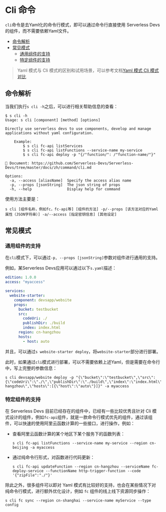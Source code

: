 # Cli 命令

`cli`命令是去Yaml化的命令行模式，即可以通过命令行直接使用 Serverless Devs 的组件，而不需要依赖Yaml文件。

- [命令解析](#命令解析)
- [常见模式](#常见模式)
    - [通用组件的支持](#通用组件的支持)
    - [特定组件的支持](#特定组件的支持)

> Yaml 模式与 Cli 模式的区别和试用场景，可以参考文档[Yaml 模式 Cli 模式对比](./../yaml_and_cli.md)

## 命令解析

当我们执行`s cli -h`之后，可以进行相关帮助信息的查看：

```shell script
$ s cli -h
Usage: s cli [component] [method] [options]

Directly use serverless devs to use components, develop and manage applications without yaml configuration.
    
    Example:
        $ s cli fc-api listServices
        $ s cli fc-api listFunctions --service-name my-service
        $ s cli fc-api deploy -p "{/"function/": /"function-name/"}"
    
📖 Document: https://github.com/Serverless-Devs/Serverless-Devs/tree/master/docs/zh/command/cli.md

Options:
  -a, --access [aliasName]  Specify the access alias name
  -p, --props [jsonString]  The json string of props
  -h, --help                Display help for command
```

使用方法主要是：

```shell script
s cli [组件名称，例如fc，fc-api等] [组件的方法] -p/--props [该方法对应的Yaml属性（JSON字符串）] -a/--access [指定密钥信息] [其他设定]
```


## 常见模式

### 通用组件的支持

在`cli`模式下，可以通过`-p, --props [jsonString]`参数对组件进行通用的支持。

例如，某Serverless Devs应用可以通过以下`s.yaml`描述：

```yaml
edition: 1.0.0
access: "myaccess"

services:
  website-starter:
    component: devsapp/website
    props:
      bucket: testbucket
      src:
        codeUri: ./
        publishDir: ./build
        index: index.html
      region: cn-hangzhou
      hosts:
        - host: auto
```

并且，可以通过`s website-starter deploy`，将`website-starter`部分进行部署。

此时，如果通过`cli`模式进行部署，可以不需要依赖上述Yaml，但是需要在命令行中，写上完整的参数信息：

```shell script
s cli devsapp/website deploy -p "{\"bucket\":\"testbucket\",\"src\":{\"codeUri\":\"./\",\"publishDir\":\"./build\",\"index\":\"index.html\"},\"region\":\"cn-hangzhou\",\"hosts\":[{\"host\":\"auto\"}]}" -a myaccess
```

### 特定组件的支持

在 Serverless Devs 目前已经存在的组件中，已经有一些比较优秀且针对 Cli 模式设计的组件，例如`fc-api`组件，就是一款命令行模式优先的组件，通过该组件，可以快速的使用阿里云函数计算的一些接口，进行操作，例如：

- 查看阿里云函数计算的某个地区下某个服务下的函数列表：
    ```shell script
    s cli fc-api listFunctions --service-name my-service --region cn-beijing -a myaccess
    ```
- 通过纯命令行形式，对函数进行代码更新：
    ```shell script
    s cli fc-api updateFunction --region cn-hangzhou --serviceName fc-deploy-service --functionName http-trigger-function --code '{"zipFile":"./"}'
    ```

除此之外，很多组件可以即对 Yaml 模式有比较好的支持，也会在某些情况下对 纯命令行模式，进行额外优化设计，例如 `fc` 组件的线上线下资源同步操作：
```shell script
s cli fc sync --region cn-shanghai --service-name myService --type config
```